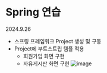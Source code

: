 # Spring 연습
2024.9.26
* 스프링 프레임워크 Project 생성 및 구동
* Project에 부트스트립 템플 적용
  - 회원가입 화면 구현
  - 자유게시판 화면 구현
    ![image](https://github.com/user-attachments/assets/5ac461f5-d2a5-4747-a7f4-0246e4b666be)
    

